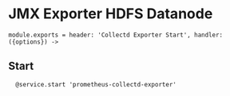 
# JMX Exporter HDFS Datanode

    module.exports = header: 'Collectd Exporter Start', handler: ({options}) ->

## Start

      @service.start 'prometheus-collectd-exporter'
